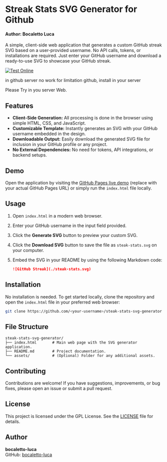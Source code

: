 # Streak Stats SVG Generator for Github
#### Author: Bocaletto Luca

A simple, client-side web application that generates a custom GitHub streak SVG based on a user-provided username. No API calls, tokens, or installations are required. Just enter your GitHub username and download a ready-to-use SVG to showcase your GitHub streak.

[![Test Online](https://img.shields.io/badge/Test%20Online-Click%20Here-blue)](https://bocaletto-luca.github.io/Steak-Stats-SVG-Generator/)

in github server no work for limitation github, install in your server

Please Try in you server Web.

## Features

- **Client-Side Generation:** All processing is done in the browser using simple HTML, CSS, and JavaScript.
- **Customizable Template:** Instantly generates an SVG with your GitHub username embedded in the design.
- **Downloadable Output:** Easily download the generated SVG file for inclusion in your GitHub profile or any project.
- **No External Dependencies:** No need for tokens, API integrations, or backend setups.

## Demo

Open the application by visiting the [GitHub Pages live demo](https://<your-github-username>.github.io/steak-stats-svg-generator/) (replace with your actual GitHub Pages URL) or simply run the `index.html` file locally.

## Usage

1. Open `index.html` in a modern web browser.
2. Enter your GitHub username in the input field provided.
3. Click the **Generate SVG** button to preview your custom SVG.
4. Click the **Download SVG** button to save the file as `steak-stats.svg` on your computer.
5. Embed the SVG in your README by using the following Markdown code:

   ```markdown
   ![GitHub Streak](./steak-stats.svg)
   ```

## Installation

No installation is needed. To get started locally, clone the repository and open the `index.html` file in your preferred web browser:

```bash
git clone https://github.com/<your-username>/steak-stats-svg-generator.git
```

## File Structure

```
steak-stats-svg-generator/
├── index.html       # Main web page with the SVG generator application.
├── README.md        # Project documentation.
└── assets/          # (Optional) Folder for any additional assets.
```

## Contributing

Contributions are welcome! If you have suggestions, improvements, or bug fixes, please open an issue or submit a pull request.

## License

This project is licensed under the GPL License. See the [LICENSE](LICENSE) file for details.

## Author

**bocaletto-luca**  
GitHub: [bocaletto-luca](https://github.com/bocaletto-luca)
